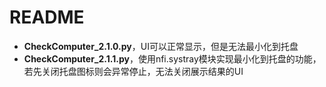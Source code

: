 README
==
- **CheckComputer_2.1.0.py**，UI可以正常显示，但是无法最小化到托盘
- **CheckComputer_2.1.1.py**，使用nfi.systray模块实现最小化到托盘的功能，若先关闭托盘图标则会异常停止，无法关闭展示结果的UI